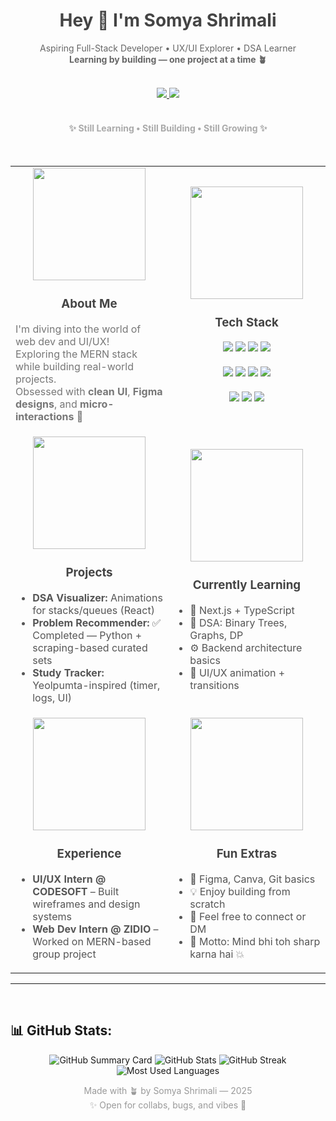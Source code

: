 <h1 align="center" style="color:#444;">Hey 👋 I'm Somya Shrimali</h1>
<p align="center" style="color:#666;">
  Aspiring Full-Stack Developer • UX/UI Explorer • DSA Learner <br/>
  <strong>Learning by building — one project at a time 🪴</strong>  
</p>

<br/>

<div align="center">
  <a href="https://www.linkedin.com/in/somya2114">
    <img src="https://img.shields.io/badge/LinkedIn-%230077B5?style=for-the-badge&logo=linkedin&logoColor=white"/>
  </a>
  <a href="mailto:somyashrimali142@gmail.com">
    <img src="https://img.shields.io/badge/Gmail-%23F4B5AC?style=for-the-badge&logo=gmail&logoColor=white"/>
  </a>
</div>

<br/>

<h4 align="center" style="color:#aaa;">✨ Still Learning • Still Building • Still Growing ✨</h4>

<br/>

<table>
  <tr>
    <td width="50%" align="center">
      <img src="https://media.giphy.com/media/kH1DBkPNyZPOk0BxrM/giphy.gif" width="180"/><br/>
      <h3 style="color:#444;">About Me</h3>
      <p align="left" style="color:#777;">
        I'm diving into the world of web dev and UI/UX!<br/>
        Exploring the MERN stack while building real-world projects.<br/>
        Obsessed with <strong>clean UI</strong>, <strong>Figma designs</strong>, and <strong>micro-interactions</strong> 🌿
      </p>
    </td>
    <td width="50%" align="center">
      <img src="https://media.giphy.com/media/iIqmM5tTjmpOB9mpbn/giphy.gif" width="180"/><br/>
      <h3 style="color:#444;">Tech Stack</h3>
      <p align="center">
        <img src="https://img.shields.io/badge/JavaScript-F7EEDD?style=for-the-badge&logo=javascript&logoColor=black"/>
        <img src="https://img.shields.io/badge/React-EFF2F1?style=for-the-badge&logo=react&logoColor=61DAFB"/>
        <img src="https://img.shields.io/badge/Node.js-DDE8C4?style=for-the-badge&logo=nodedotjs&logoColor=green"/>
        <img src="https://img.shields.io/badge/Express.js-E7D2CC?style=for-the-badge&logo=express&logoColor=black"/><br/><br/>
        <img src="https://img.shields.io/badge/MongoDB-CBE4DE?style=for-the-badge&logo=mongodb&logoColor=green"/>
        <img src="https://img.shields.io/badge/Firebase-FFE8D6?style=for-the-badge&logo=firebase&logoColor=FF9900"/>
        <img src="https://img.shields.io/badge/Python-EADBC8?style=for-the-badge&logo=python&logoColor=black"/>
        <img src="https://img.shields.io/badge/C++-D6DAC8?style=for-the-badge&logo=c%2B%2B&logoColor=white"/><br/><br/>
        <img src="https://img.shields.io/badge/Figma-FFE5E5?style=for-the-badge&logo=figma&logoColor=black"/>
        <img src="https://img.shields.io/badge/Git-FDF0D5?style=for-the-badge&logo=git&logoColor=F05032"/>
        <img src="https://img.shields.io/badge/API-EEEDE7?style=for-the-badge&logo=flask&logoColor=black"/>
      </p>
    </td>
  </tr>

  <tr>
    <td width="50%" align="center">
      <img src="https://media.giphy.com/media/MDJ9IbxxvDUQM/giphy.gif" width="180"/><br/>
      <h3 style="color:#444;">Projects</h3>
      <ul align="left" style="color:#555;">
        <li><strong>DSA Visualizer:</strong> Animations for stacks/queues (React)</li>
        <li><strong>Problem Recommender:</strong> ✅ Completed — Python + scraping-based curated sets</li>
        <li><strong>Study Tracker:</strong> Yeolpumta-inspired (timer, logs, UI)</li>
      </ul>
    </td>
    <td width="50%" align="center">
      <img src="https://media.giphy.com/media/QssGEmpkyEOhBCb7e1/giphy.gif" width="180"/><br/>
      <h3 style="color:#444;">Currently Learning</h3>
      <ul align="left" style="color:#555;">
        <li>📘 Next.js + TypeScript</li>
        <li>🧠 DSA: Binary Trees, Graphs, DP</li>
        <li>⚙ Backend architecture basics</li>
        <li>🎯 UI/UX animation + transitions</li>
      </ul>
    </td>
  </tr>

  <tr>
  <td width="50%" align="center">
    <img src="https://media.giphy.com/media/13HgwGsXF0aiGY/giphy.gif" width="180"/><br/>
    <h3 style="color:#444;">Experience</h3>
    <ul align="left" style="color:#555;">
      <li><strong>UI/UX Intern @ CODESOFT</strong> – Built wireframes and design systems</li>
      <li><strong>Web Dev Intern @ ZIDIO</strong> – Worked on MERN-based group project</li>
    </ul>
  </td>
  <td width="50%" align="center">
    <!-- ✨ Updated cute aesthetic GIF here ✨ -->
    <img src="https://media.giphy.com/media/jRf5fsn8G6YaogAWxn/giphy.gif" width="180"/><br/>
    <h3 style="color:#444;">Fun Extras</h3>
    <ul align="left" style="color:#555;">
      <li>🌷 Figma, Canva, Git basics</li>
      <li>💡 Enjoy building from scratch</li>
      <li>🤝 Feel free to connect or DM</li>
      <li>🧩 Motto: Mind bhi toh sharp karna hai 💥</li>
    </ul>
  </td>
</tr>

</table>

---
<br/>

## 📊 GitHub Stats:

<div align="center">

  <!-- Profile Summary Card -->
  <img src="https://github-profile-summary-cards.vercel.app/api/cards/profile-details?username=younie07&theme=github" alt="GitHub Summary Card" />

  <!-- GitHub Stats Card -->
  <img src="https://github-readme-stats.vercel.app/api?username=younie07&show_icons=true&count_private=true&hide_title=false&hide_rank=false&theme=default&title_color=F4B5AC&icon_color=F4B5AC&text_color=444444&bg_color=FFFFFF" alt="GitHub Stats" />

  <!-- Streak Stats -->
  <img src="https://github-readme-streak-stats.herokuapp.com?user=younie07&theme=default&hide_border=false&ring=F4B5AC&fire=F4B5AC&currStreakLabel=F4B5AC&sideLabels=666666&dates=999999" alt="GitHub Streak" />

  <!-- Top Languages -->
  <img src="https://github-readme-stats.vercel.app/api/top-langs/?username=younie07&layout=compact&theme=default&title_color=F4B5AC&text_color=444444&bg_color=FFFFFF" alt="Most Used Languages" />

</div>




<p align="center" style="color:#999;">
  Made with 🪴 by Somya Shrimali — 2025 <br/>
  ✨ Open for collabs, bugs, and vibes 💌
</p>
